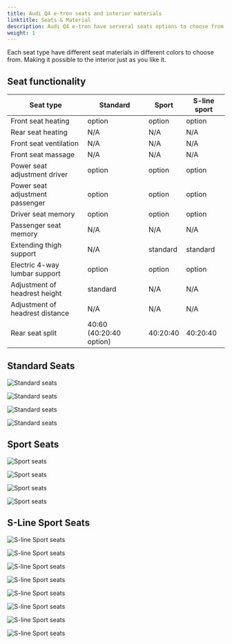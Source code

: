 ```yaml
---
title: Audi Q4 e-tron seats and interior materials
linktitle: Seats & Material
description: Audi Q4 e-tron have serveral seats options to choose from
weight: 1
---
```


Each seat type have different seat materials in different colors to choose from. Making it possible to the interior just as you like it.

## Seat functionality

| **Seat type** | **Standard** | **Sport** | **S-line sport**|
|-------|-------|-------|-------|
|Front seat heating| option | option | option |
|Rear seat heating| N/A | N/A | N/A |
|Front seat ventilation| N/A | N/A | N/A |
|Front seat massage| N/A | N/A | N/A |
|Power seat adjustment driver | option | option | option |
|Power seat adjustment passenger | option | option | option |
|Driver seat memory | option | option | option |
|Passenger seat memory | N/A | N/A | N/A |
|Extending thigh support |N/A | standard |standard |
|Electric 4-way lumbar support |option | option |option |
|Adjustment of headrest height| standard | N/A |N/A |
|Adjustment of headrest distance| N/A | N/A | N/A |
|Rear seat split | 40:60 (40:20:40 option) | 40:20:40 | 40:20:40 |

## Standard Seats

![Standard seats](seats_standard_1.png "Standard seats in black fabric (AI)")

![Standard seats](seats_standard_2.png "Standard seats in mono.pur 550 black leather (A0)")

![Standard seats](seats_standard_3.png "Standard seats in mono.pur 550 pergament beige leather (BH)")

![Standard seats](seats_standard_4.png "Standard seats in mono.pur 550 maduro brown leather (FX)")

## Sport Seats

![Sport seats](seats_sport_1.png "Sport seats in black Dynamik fabric (AI)")

![Sport seats](seats_sport_2.png "Sport seats in mono.pur 550 black leather (A0)")

![Sport seats](seats_sport_4.jpg "Sport seats in mono.pur 550 black leather (A0)")

![Sport seats](seats_sport_3.jpg "Sport seats in mono.pur 550 black leather (A0)")

## S-Line Sport Seats

![S-line Sport seats](seats_sline_1.png "S-line Sport seats with mono.pur 550 leather and facbric in black (AI)")

![S-line Sport seats](seats_sline_5.jpg "S-line Sport seats with mono.pur 550 leather and facbric in grey (FS)")

![S-line Sport seats](seats_sline_6.jpg "S-line Sport seats with mono.pur 550 leather and facbric in grey (FS)")

![S-line Sport seats](seats_sline_2.png "S-line Sport seats with mono.pur 550 leather in black (A0)")

![S-line Sport seats](seats_sline_3.png "S-line Sport seats with mono.pur 550 leather and Dinamica facbric in black (AI)")

![S-line Sport seats](seats_sline_4.png "S-line Sport seats with Feinappa leather in black (A0)")

![S-line Sport seats](seats_sline_8.jpg "S-line Sport seats with Feinappa leather in black (A0)")

![S-line Sport seats](seats_sline_9.jpg "S-line Sport seats with Feinappa leather in black (A0)")